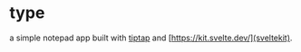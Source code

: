 # type

a simple notepad app built with [tiptap](https://tiptap.dev/) and [https://kit.svelte.dev/](sveltekit).
